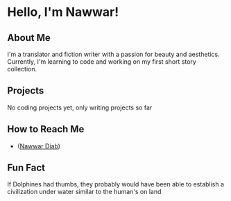 # Hello, I'm Nawwar!

   ## About Me

  I'm a translator and fiction writer with a passion for beauty and aesthetics. Currently, I'm learning to code and working on my first short story collection.

   ## Projects

  No coding projects yet, only writing projects so far

   ## How to Reach Me

   - ([Nawwar Diab](https://de.linkedin.com/in/nawwar-diab))


   ## Fun Fact

   If Dolphines had thumbs, they probably would have been able to establish a civilization under water similar to the human's on land
